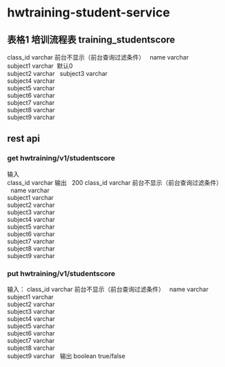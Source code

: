 # hwtraining-student-service

## 表格1  培训流程表 training_studentscore  
class_id varchar  前台不显示（前台查询过滤条件）  
name varchar  
subject1 varchar  默认0  
subject2 varchar  
subject3 varchar  
subject4 varchar  
subject5 varchar  
subject6 varchar  
subject7 varchar  
subject8 varchar  
subject9 varchar  

## rest api  
### get hwtraining/v1/studentscore  
输入  
class_id varchar 
输出  
200 
class_id varchar  前台不显示（前台查询过滤条件）  
name varchar  
subject1 varchar  
subject2 varchar  
subject3 varchar  
subject4 varchar  
subject5 varchar  
subject6 varchar  
subject7 varchar  
subject8 varchar  
subject9 varchar  

### put hwtraining/v1/studentscore  
输入：
class_id varchar  前台不显示（前台查询过滤条件）  
name varchar  
subject1 varchar  
subject2 varchar  
subject3 varchar  
subject4 varchar  
subject5 varchar  
subject6 varchar  
subject7 varchar  
subject8 varchar  
subject9 varchar  
输出
boolean true/false


